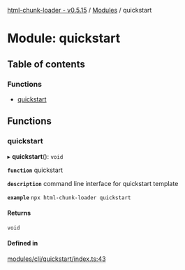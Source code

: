 [html-chunk-loader - v0.5.15](../README.md) / [Modules](../modules.md) / quickstart

# Module: quickstart

## Table of contents

### Functions

- [quickstart](quickstart.md#quickstart)

## Functions

### quickstart

▸ **quickstart**(): `void`

**`function`** quickstart

**`description`** command line interface for quickstart template

**`example`**
```npx html-chunk-loader quickstart```

#### Returns

`void`

#### Defined in

[modules/cli/quickstart/index.ts:43](https://github.com/abschill/html-chunk-loader/blob/4e5dc70/src/modules/cli/quickstart/index.ts#L43)
